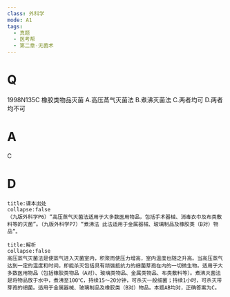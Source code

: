```yaml
---
class: 外科学
mode: A1
tags:
  - 真题
  - 医考帮
  - 第二章-无菌术
---
```


# Q
1998N135C 橡胶类物品灭菌
A.高压蒸气灭菌法
B.煮沸灭菌法
C.两者均可
D.两者均不可

# A
C
# D
```ad-note
title:课本出处
collapse:false
（九版外科学P6）“高压蒸气灭菌法适用于大多数医用物品，包括手术器械、消毒衣巾及布类敷料等的灭菌”。（九版外科学P7）“煮沸法 此法适用于金属器械、玻璃制品及橡胶类（B对）物品”。
```

```ad-summary
title:解析
collapse:false
高压蒸气灭菌法是使蒸气进入灭菌室内，积聚而使压力增高，室内温度也随之升高。当高压蒸气达到一定的温度和时间，即能杀灭包括具有顽强抵抗力的细菌芽孢在内的一切微生物。适用于大多数医用物品（包括橡胶类物品（A对）、玻璃类物品、金属类物品、布类敷料等）。煮沸灭菌法是将物品放于水中，煮沸至100℃，持续15～20分钟，可杀灭一般细菌；持续1小时，可杀灭带芽孢的细菌。适用于金属器械、玻璃制品及橡胶类（B对）物品。本题AB均对，正确答案为C。
```

